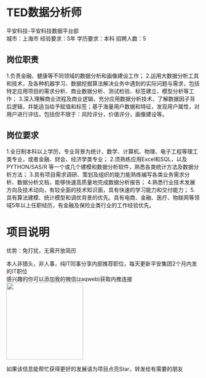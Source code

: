# TED数据分析师
平安科技-平安科技数据平台部  
城市：上海市 经验要求：5年 学历要求：本科  招聘人数：5

## 岗位职责
1.负责金融、健康等不同领域的数据分析和画像建设工作；
 2.运用大数据分析工具和技术，及各种机器学习、数据挖掘算法解决业务中遇到的实际问题与需求，包括特定应用项目的需求分析、商业数据分析、测试检验、标签建立、模型分析等工作；
 3.深入理解商业流程及商业逻辑，充分应用数据分析技术，了解数据因子背后逻辑，并能适当给予赋值和标签；基于海量用户数据和特征，发现用户属性，对用户进行评估，包括但不限于：风险评分，价值评分，画像建设等。

## 岗位要求
1.全日制本科以上学历，专业背景为统计、数学、计算机、物理、电子工程等理工类专业，或者金融、财会、经济学类专业；
 2.须熟练应用Excel和SQL，以及PYTHON/SAS/R 等一个或几个建模和数据分析软件，熟悉各类统计方法及数据分析方法；
 3.具有项目需求调研、策划及组织的能力能熟练编写各类业务需求分析、数据分析文档，能够快速高质量地完成数据分析报告；
 4.熟悉行业技术发展方向及技术动向，有较全面的技术知识面，具有快速的学习能力和交付能力；
 5.具有算法建模、统计模型和调优背景的优先。具有电商、金融、医疗、物联网等领域5年以上任职经历，有金融及保险业类行业的工作经验优先。

# 项目说明

优势：免打扰，无需开放简历

本人非猎头，非人事，纯IT同事分享内部推荐职位，每天更新平安集团2个月内发的IT职位  
感兴趣的你可以添加我的微信(zaqweb)获取内推连接  
<img src="https://github.com/zaqweb/PA-IT-JOBS/blob/master/WechatICode.jpeg"  height="200" width="200">

如果该信息能帮忙获得更好的发展请为项目点亮Star，转发给有需要的朋友




